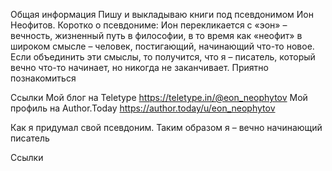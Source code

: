 Общая информация
Пишу и выкладываю книги под псевдонимом Ион Неофитов. Коротко о псевдониме: Ион перекликается с «эон» – вечность, жизненный путь в философии, в то время как «неофит» в широком смысле – человек, постигающий, начинающий что-то новое. Если объединить эти смыслы, то получится, что я – писатель, который вечно что-то начинает, но никогда не заканчивает. Приятно познакомиться

Ссылки
Мой блог на Teletype https://teletype.in/@eon_neophytov
Мой профиль на Author.Today https://author.today/u/eon_neophytov

Как я придумал свой псевдоним.
Таким образом я – вечно начинающий писатель

Ссылки
